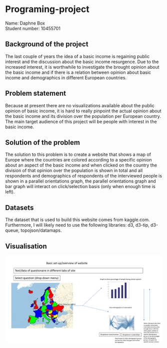 # Programing-project
Name: Daphne Box  
Student number: 10455701

## Background of the project
The last couple of years the idea of a basic income is regaining public interest and the discussion about the basic income resurgence.
Due to the increased interest, it is worthwhile to investigate the brought opinion about the basic income and if there is a relation between opinion about basic income and demographics in different European countries.

## Problem statement
Because at present there are no visualizations available about the public opinion of basic income, it is hard to really pinpoint the actual opinion about the basic income and its division over the population per European country. The main target audience of this project will be people with interest in the basic income. 

## Solution of the problem
The solution to this problem is to create a website that shows a map of Europe where the countries are colored according to a specific opinion about an aspect of the basic income and when clicked on the country the division of that opinion over the population is shown in total and all respondents and demographics of respondents of the interviewed people is shown in a parallel orientations graph, the parallel orientations graph and bar graph will interact on click/selection basis (only when enough time is left).

## Datasets
The dataset that is used to build this website comes from kaggle.com.
Furthermore, I will likely need to use the following libraries: d3, d3-tip, d3-queue, topojson/datamaps.  

## Visualisation
![](doc/basic_idea_webpage2.png)

